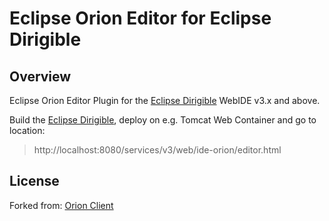# Eclipse Orion Editor for Eclipse Dirigible

## Overview

Eclipse Orion Editor Plugin for the [Eclipse Dirigible](https://github.com/eclipse/dirigible) WebIDE v3.x and above.

Build the [Eclipse Dirigible](https://github.com/eclipse/dirigible), deploy on e.g. Tomcat Web Container and go to location:

> http://localhost:8080/services/v3/web/ide-orion/editor.html

## License

Forked from: [Orion Client](https://github.com/eclipse/orion.client)
